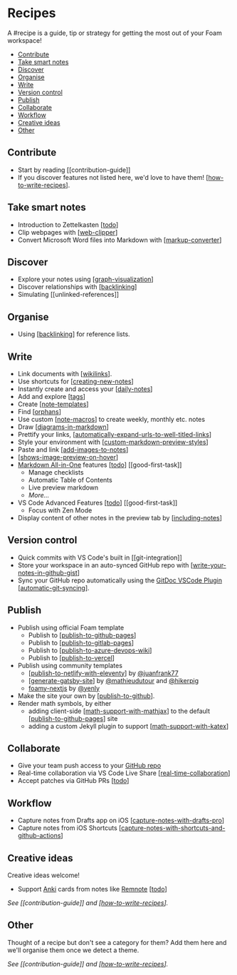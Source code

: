 <!-- omit in toc -->
# Recipes

A #recipe is a guide, tip or strategy for getting the most out of your Foam workspace!

- [Contribute](#contribute)
- [Take smart notes](#take-smart-notes)
- [Discover](#discover)
- [Organise](#organise)
- [Write](#write)
- [Version control](#version-control)
- [Publish](#publish)
- [Collaborate](#collaborate)
- [Workflow](#workflow)
- [Creative ideas](#creative-ideas)
- [Other](#other)

## Contribute

- Start by reading [[contribution-guide]]
- If you discover features not listed here, we'd love to have them! [[how-to-write-recipes]].

## Take smart notes

- Introduction to Zettelkasten [[todo]]
- Clip webpages with [[web-clipper]]
- Convert Microsoft Word files into Markdown with [[markup-converter]]

## Discover

- Explore your notes using [[graph-visualization]]
- Discover relationships with [[backlinking]]
- Simulating [[unlinked-references]]

## Organise

- Using [[backlinking]] for reference lists.

## Write

- Link documents with [[wikilinks]].
- Use shortcuts for [[creating-new-notes]]
- Instantly create and access your [[daily-notes]]
- Add and explore [[tags]]
- Create [[note-templates]]
- Find [[orphans]]
- Use custom [[note-macros]] to create weekly, monthly etc. notes
- Draw [[diagrams-in-markdown]]
- Prettify your links, [[automatically-expand-urls-to-well-titled-links]]
- Style your environment with [[custom-markdown-preview-styles]]
- Paste and link [[add-images-to-notes]]
- [[shows-image-preview-on-hover]]
- [Markdown All-in-One](https://marketplace.visualstudio.com/items?itemName=yzhang.markdown-all-in-one) features [[todo]] [[good-first-task]]
  - Manage checklists
  - Automatic Table of Contents
  - Live preview markdown
  - _More..._
- VS Code Advanced Features [[todo]] [[good-first-task]]
  - Focus with Zen Mode
- Display content of other notes in the preview tab by [[including-notes]]

## Version control

- Quick commits with VS Code's built in [[git-integration]]
- Store your workspace in an auto-synced GitHub repo with [[write-your-notes-in-github-gist]]
- Sync your GitHub repo automatically using the [GitDoc VSCode Plugin](https://marketplace.visualstudio.com/items?itemName=vsls-contrib.gitdoc) [[automatic-git-syncing]].

## Publish

- Publish using official Foam template
  - Publish to [[publish-to-github-pages]]
  - Publish to [[publish-to-gitlab-pages]]
  - Publish to [[publish-to-azure-devops-wiki]]
  - Publish to [[publish-to-vercel]]
- Publish using community templates
  - [[publish-to-netlify-with-eleventy]] by [@juanfrank77](https://github.com/juanfrank77)
  - [[generate-gatsby-site]] by [@mathieudutour](https://github.com/mathieudutour) and [@hikerpig](https://github.com/hikerpig)
  - [foamy-nextjs](https://github.com/yenly/foamy-nextjs) by [@yenly](https://github.com/yenly)
- Make the site your own by [[publish-to-github]].
- Render math symbols, by either
  - adding client-side [[math-support-with-mathjax]] to the default [[publish-to-github-pages]] site
  - adding a custom Jekyll plugin to support [[math-support-with-katex]]

## Collaborate

- Give your team push access to your [GitHub repo](https://docs.github.com/en/account-and-profile/setting-up-and-managing-your-personal-account-on-github/managing-access-to-your-personal-repositories/inviting-collaborators-to-a-personal-repository)
- Real-time collaboration via VS Code Live Share [[real-time-collaboration]]
- Accept patches via GitHub PRs [[todo]]

## Workflow

- Capture notes from Drafts app on iOS [[capture-notes-with-drafts-pro]]
- Capture notes from iOS Shortcuts [[capture-notes-with-shortcuts-and-github-actions]]

## Creative ideas

Creative ideas welcome!

- Support [Anki](https://apps.ankiweb.net/) cards from notes like [Remnote](https://www.remnote.io/) [[todo]]

_See [[contribution-guide]] and [[how-to-write-recipes]]._

## Other

Thought of a recipe but don't see a category for them? Add them here and we'll organise them once we detect a theme.

_See [[contribution-guide]] and [[how-to-write-recipes]]._


[//begin]: # "Autogenerated link references for markdown compatibility"
[how-to-write-recipes]: how-to-write-recipes.md "How to Write Recipes"
[web-clipper]: web-clipper.md "Web Clipper"
[markup-converter]: markup-converter.md "Markup Converter"
[graph-visualization]: ../features/graph-visualization.md "Graph Visualization"
[backlinking]: ../features/backlinking.md "Backlinking"
[backlinking]: ../features/backlinking.md "Backlinking"
[wikilinks]: ../features/wikilinks.md "Wikilinks"
[creating-new-notes]: ../getting-started/creating-new-notes.md "Creating New Notes"
[daily-notes]: ../features/daily-notes.md "Daily Notes"
[tags]: ../features/tags.md "Tags"
[note-templates]: ../features/note-templates.md "Note Templates"
[orphans]: ../tools/orphans.md "Orphaned Notes"
[note-macros]: note-macros.md "Custom Note Macros"
[diagrams-in-markdown]: diagrams-in-markdown.md "Diagrams in Markdown"
[automatically-expand-urls-to-well-titled-links]: automatically-expand-urls-to-well-titled-links.md "Automatically Expand URLs to Well-Titled Links"
[custom-markdown-preview-styles]: ../features/custom-markdown-preview-styles.md "Custom Markdown Preview Styles"
[add-images-to-notes]: add-images-to-notes.md "Add images to your notes"
[shows-image-preview-on-hover]: shows-image-preview-on-hover.md "Shows Image Preview on Hover"
[including-notes]: ../features/including-notes.md "Including notes in a note"
[write-your-notes-in-github-gist]: write-your-notes-in-github-gist.md "Write your notes in GitHub Gist"
[automatic-git-syncing]: automatic-git-syncing.md "Automatically Sync with Git"
[publish-to-github-pages]: ../publishing/publish-to-github-pages.md "GitHub Pages"
[publish-to-gitlab-pages]: ../publishing/publish-to-gitlab-pages.md "GitLab Pages"
[publish-to-azure-devops-wiki]: ../publishing/publish-to-azure-devops-wiki.md "Publish to Azure DevOps Wiki"
[publish-to-vercel]: ../publishing/publish-to-vercel.md "Publish to Vercel"
[publish-to-netlify-with-eleventy]: ../publishing/publish-to-netlify-with-eleventy.md "Publish to Netlify with Eleventy"
[generate-gatsby-site]: ../publishing/generate-gatsby-site.md "Generate a site using Gatsby"
[publish-to-github]: ../publishing/publish-to-github.md "Publish to GitHub"
[math-support-with-mathjax]: ../publishing/math-support-with-mathjax.md "Math Support"
[publish-to-github-pages]: ../publishing/publish-to-github-pages.md "GitHub Pages"
[math-support-with-katex]: ../publishing/math-support-with-katex.md "Katex Math Rendering"
[real-time-collaboration]: real-time-collaboration.md "Real-time Collaboration"
[capture-notes-with-drafts-pro]: capture-notes-with-drafts-pro.md "Capture Notes With Drafts Pro"
[capture-notes-with-shortcuts-and-github-actions]: capture-notes-with-shortcuts-and-github-actions.md "Capture Notes With Shortcuts and GitHub Actions"
[how-to-write-recipes]: how-to-write-recipes.md "How to Write Recipes"
[how-to-write-recipes]: how-to-write-recipes.md "How to Write Recipes"
[//end]: # "Autogenerated link references"
[//begin]: # "Autogenerated link references for markdown compatibility"
[how-to-write-recipes]: how-to-write-recipes.md "How to Write Recipes"
[todo]: ../../../todo.md "Todo"
[web-clipper]: web-clipper.md "Web Clipper"
[markup-converter]: markup-converter.md "Markup Converter"
[graph-visualization]: ../features/graph-visualization.md "Graph Visualization"
[backlinking]: ../features/backlinking.md "Backlinking"
[backlinking]: ../features/backlinking.md "Backlinking"
[wikilinks]: ../features/wikilinks.md "Wikilinks"
[creating-new-notes]: ../getting-started/creating-new-notes.md "Creating New Notes"
[daily-notes]: ../features/daily-notes.md "Daily Notes"
[tags]: ../features/tags.md "Tags"
[note-templates]: ../features/note-templates.md "Note Templates"
[orphans]: ../tools/orphans.md "Orphaned Notes"
[note-macros]: note-macros.md "Custom Note Macros"
[diagrams-in-markdown]: diagrams-in-markdown.md "Diagrams in Markdown"
[automatically-expand-urls-to-well-titled-links]: automatically-expand-urls-to-well-titled-links.md "Automatically Expand URLs to Well-Titled Links"
[custom-markdown-preview-styles]: ../features/custom-markdown-preview-styles.md "Custom Markdown Preview Styles"
[add-images-to-notes]: add-images-to-notes.md "Add images to your notes"
[shows-image-preview-on-hover]: shows-image-preview-on-hover.md "Shows Image Preview on Hover"
[todo]: ../../../todo.md "Todo"
[todo]: ../../../todo.md "Todo"
[including-notes]: ../features/including-notes.md "Including notes in a note"
[write-your-notes-in-github-gist]: write-your-notes-in-github-gist.md "Write your notes in GitHub Gist"
[automatic-git-syncing]: automatic-git-syncing.md "Automatically Sync with Git"
[publish-to-github-pages]: ../publishing/publish-to-github-pages.md "GitHub Pages"
[publish-to-gitlab-pages]: ../publishing/publish-to-gitlab-pages.md "GitLab Pages"
[publish-to-azure-devops-wiki]: ../publishing/publish-to-azure-devops-wiki.md "Publish to Azure DevOps Wiki"
[publish-to-vercel]: ../publishing/publish-to-vercel.md "Publish to Vercel"
[publish-to-netlify-with-eleventy]: ../publishing/publish-to-netlify-with-eleventy.md "Publish to Netlify with Eleventy"
[generate-gatsby-site]: ../publishing/generate-gatsby-site.md "Generate a site using Gatsby"
[publish-to-github]: ../publishing/publish-to-github.md "Publish to GitHub"
[math-support-with-mathjax]: ../publishing/math-support-with-mathjax.md "Math Support"
[publish-to-github-pages]: ../publishing/publish-to-github-pages.md "GitHub Pages"
[math-support-with-katex]: ../publishing/math-support-with-katex.md "Katex Math Rendering"
[real-time-collaboration]: real-time-collaboration.md "Real-time Collaboration"
[todo]: ../../../todo.md "Todo"
[capture-notes-with-drafts-pro]: capture-notes-with-drafts-pro.md "Capture Notes With Drafts Pro"
[capture-notes-with-shortcuts-and-github-actions]: capture-notes-with-shortcuts-and-github-actions.md "Capture Notes With Shortcuts and GitHub Actions"
[todo]: ../../../todo.md "Todo"
[how-to-write-recipes]: how-to-write-recipes.md "How to Write Recipes"
[how-to-write-recipes]: how-to-write-recipes.md "How to Write Recipes"
[//end]: # "Autogenerated link references"